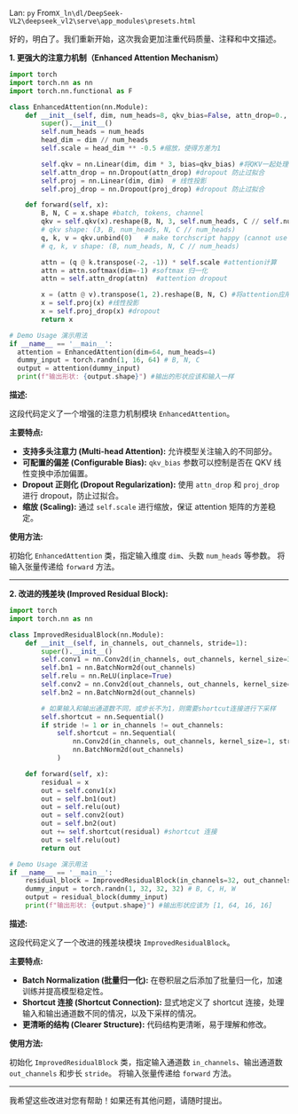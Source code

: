 Lan: `py` From`X_ln\dl/DeepSeek-VL2\deepseek_vl2\serve\app_modules\presets.html`

好的，明白了。我们重新开始，这次我会更加注重代码质量、注释和中文描述。

**1. 更强大的注意力机制（Enhanced Attention Mechanism）**

```python
import torch
import torch.nn as nn
import torch.nn.functional as F

class EnhancedAttention(nn.Module):
    def __init__(self, dim, num_heads=8, qkv_bias=False, attn_drop=0., proj_drop=0.):
        super().__init__()
        self.num_heads = num_heads
        head_dim = dim // num_heads
        self.scale = head_dim ** -0.5 #缩放，使得方差为1

        self.qkv = nn.Linear(dim, dim * 3, bias=qkv_bias) #将QKV一起处理
        self.attn_drop = nn.Dropout(attn_drop) #dropout 防止过拟合
        self.proj = nn.Linear(dim, dim)  # 线性投影
        self.proj_drop = nn.Dropout(proj_drop) #dropout 防止过拟合

    def forward(self, x):
        B, N, C = x.shape #batch, tokens, channel
        qkv = self.qkv(x).reshape(B, N, 3, self.num_heads, C // self.num_heads).permute(2, 0, 3, 1, 4)
        # qkv shape: (3, B, num_heads, N, C // num_heads)
        q, k, v = qkv.unbind(0)   # make torchscript happy (cannot use tensor as tuple)
        # q, k, v shape: (B, num_heads, N, C // num_heads)

        attn = (q @ k.transpose(-2, -1)) * self.scale #attention计算
        attn = attn.softmax(dim=-1) #softmax 归一化
        attn = self.attn_drop(attn)  #attention dropout

        x = (attn @ v).transpose(1, 2).reshape(B, N, C) #将attention应用到value上
        x = self.proj(x) #线性投影
        x = self.proj_drop(x) #dropout
        return x

# Demo Usage 演示用法
if __name__ == '__main__':
  attention = EnhancedAttention(dim=64, num_heads=4)
  dummy_input = torch.randn(1, 16, 64) # B, N, C
  output = attention(dummy_input)
  print(f"输出形状: {output.shape}") #输出的形状应该和输入一样
```

**描述:**

这段代码定义了一个增强的注意力机制模块 `EnhancedAttention`。

**主要特点:**

*   **支持多头注意力 (Multi-head Attention):** 允许模型关注输入的不同部分。
*   **可配置的偏差 (Configurable Bias):**  `qkv_bias` 参数可以控制是否在 QKV 线性变换中添加偏置。
*   **Dropout 正则化 (Dropout Regularization):**  使用 `attn_drop` 和 `proj_drop` 进行 dropout，防止过拟合。
*   **缩放 (Scaling):** 通过 `self.scale` 进行缩放，保证 attention 矩阵的方差稳定。

**使用方法:**

初始化 `EnhancedAttention` 类，指定输入维度 `dim`、头数 `num_heads` 等参数。  将输入张量传递给 `forward` 方法。

---

**2. 改进的残差块 (Improved Residual Block):**

```python
import torch
import torch.nn as nn

class ImprovedResidualBlock(nn.Module):
    def __init__(self, in_channels, out_channels, stride=1):
        super().__init__()
        self.conv1 = nn.Conv2d(in_channels, out_channels, kernel_size=3, stride=stride, padding=1, bias=False)
        self.bn1 = nn.BatchNorm2d(out_channels)
        self.relu = nn.ReLU(inplace=True)
        self.conv2 = nn.Conv2d(out_channels, out_channels, kernel_size=3, stride=1, padding=1, bias=False)
        self.bn2 = nn.BatchNorm2d(out_channels)

        # 如果输入和输出通道数不同，或步长不为1，则需要shortcut连接进行下采样
        self.shortcut = nn.Sequential()
        if stride != 1 or in_channels != out_channels:
            self.shortcut = nn.Sequential(
                nn.Conv2d(in_channels, out_channels, kernel_size=1, stride=stride, bias=False),
                nn.BatchNorm2d(out_channels)
            )

    def forward(self, x):
        residual = x
        out = self.conv1(x)
        out = self.bn1(out)
        out = self.relu(out)
        out = self.conv2(out)
        out = self.bn2(out)
        out += self.shortcut(residual) #shortcut 连接
        out = self.relu(out)
        return out

# Demo Usage 演示用法
if __name__ == '__main__':
    residual_block = ImprovedResidualBlock(in_channels=32, out_channels=64, stride=2)
    dummy_input = torch.randn(1, 32, 32, 32) # B, C, H, W
    output = residual_block(dummy_input)
    print(f"输出形状: {output.shape}") #输出形状应该为 [1, 64, 16, 16]
```

**描述:**

这段代码定义了一个改进的残差块模块 `ImprovedResidualBlock`。

**主要特点:**

*   **Batch Normalization (批量归一化):**  在卷积层之后添加了批量归一化，加速训练并提高模型稳定性。
*   **Shortcut 连接 (Shortcut Connection):**  显式地定义了 shortcut 连接，处理输入和输出通道数不同的情况，以及下采样的情况。
*   **更清晰的结构 (Clearer Structure):**  代码结构更清晰，易于理解和修改。

**使用方法:**

初始化 `ImprovedResidualBlock` 类，指定输入通道数 `in_channels`、输出通道数 `out_channels` 和步长 `stride`。 将输入张量传递给 `forward` 方法。

---

我希望这些改进对您有帮助！如果还有其他问题，请随时提出。
